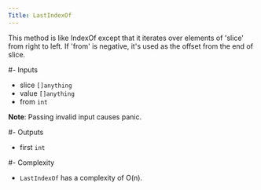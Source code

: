 ```yaml
---
Title: LastIndexOf
---
```



This method is like IndexOf except that it iterates over elements of
'slice' from right to left. If 'from' is negative, it's used as the offset
from the end of slice.

#- Inputs
- slice `[]anything`
- value `[]anything`
- from `int`

**Note**: Passing invalid input causes panic.

#- Outputs
- first `int`

#- Complexity
- `LastIndexOf` has a complexity of O(n).
